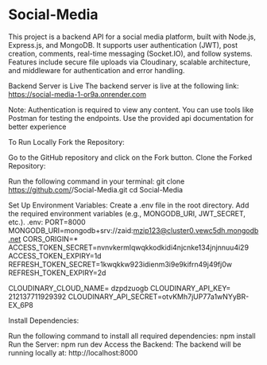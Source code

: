 # Social-Media
This project is a backend API for a social media platform, built with Node.js, Express.js, and MongoDB. It supports user authentication (JWT), post creation, comments, real-time messaging (Socket.IO), and follow systems. Features include secure file uploads via Cloudinary, scalable architecture, and middleware for authentication and error handling.



Backend Server is Live
The backend server is live at the following link:
https://social-media-1-or9a.onrender.com

Note: Authentication is required to view any content. You can use tools like Postman for testing the endpoints.
Use the provided api documentation for better experience

To Run Locally
Fork the Repository:

Go to the GitHub repository and click on the Fork button.
Clone the Forked Repository:

Run the following command in your terminal:
git clone https://github.com/<your-username>/Social-Media.git
cd Social-Media


Set Up Environment Variables:
Create a .env file in the root directory.
Add the required environment variables (e.g., MONGODB_URI, JWT_SECRET, etc.).
.env:
PORT=8000
MONGODB_URI=mongodb+srv://zaid:mzip123@cluster0.vewc5dh.mongodb.net
CORS_ORIGIN=*
ACCESS_TOKEN_SECRET=nvnvkermlqwqkkodkidi4njcnke134jnjnnuu4i29
ACCESS_TOKEN_EXPIRY=1d
REFRESH_TOKEN_SECRET=1kwqkkw923idienm3i9e9kifrn49j49fj0w
REFRESH_TOKEN_EXPIRY=2d

CLOUDINARY_CLOUD_NAME= dzpdzuogb
CLOUDINARY_API_KEY= 212137711929392
CLOUDINARY_API_SECRET=otvKMh7jUP77a1wNYyBR-EX_6P8


Install Dependencies:

Run the following command to install all required dependencies:
npm install
Run the Server:
npm run dev
Access the Backend:
The backend will be running locally at:
http://localhost:8000
